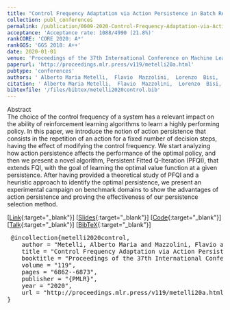 ```yaml
---
title: "Control Frequency Adaptation via Action Persistence in Batch Reinforcement Learning"
collection: publ_conferences
permalink: /publication/0009-2020-Control-Frequency-Adaptation-via-Action-Persistence-in-Batch-Reinforcement-Learning
acceptance: 'Acceptance rate: 1088/4990 (21.8%)'
rankCORE: 'CORE 2020: A*'
rankGGS: 'GGS 2018: A++'
date: 2020-01-01
venue: 'Proceedings of the 37th International Conference on Machine Learning (ICML)'
paperurl: 'http://proceedings.mlr.press/v119/metelli20a.html'
pubtype: 'conferences'
authors: ' Alberto Maria Metelli,  Flavio  Mazzolini,  Lorenzo  Bisi,  Luca  Sabbioni, and  Marcello  Restelli'
citation: ' Alberto Maria Metelli,  Flavio  Mazzolini,  Lorenzo  Bisi,  Luca  Sabbioni, and  Marcello  Restelli&quot;Control Frequency Adaptation via Action Persistence in Batch Reinforcement Learning.&quot; Proceedings of the 37th International Conference on Machine Learning (ICML), 2020'
bibtexfile: '/files/bibtex/metelli2020control.bib'
---
```

Abstract
 <br> The choice of the control frequency of a system has a relevant impact on the ability of reinforcement learning algorithms to learn a highly performing policy. In this paper, we introduce the notion of action persistence that consists in the repetition of an action for a fixed number of decision steps, having the effect of modifying the control frequency. We start analyzing how action persistence affects the performance of the optimal policy, and then we present a novel algorithm, Persistent Fitted Q-Iteration (PFQI), that extends FQI, with the goal of learning the optimal value function at a given persistence. After having provided a theoretical study of PFQI and a heuristic approach to identify the optimal persistence, we present an experimental campaign on benchmark domains to show the advantages of action persistence and proving the effectiveness of our persistence selection method. <br> 

 [[Link](http://proceedings.mlr.press/v119/metelli20a.html){:target="_blank"}] [[Slides](https://albertometelli.github.io/files/slides_icml2020.pdf){:target="_blank"}] [[Code](https://github.com/albertometelli/pfqi){:target="_blank"}] [[Talk](https://slideslive.com/38927876){:target="_blank"}] [[BibTeX](/files/bibtex/metelli2020control.bib){:target="_blank"}] 
<pre> @incollection{metelli2020control,
    author = "Metelli, Alberto Maria and Mazzolini, Flavio and Bisi, Lorenzo and Sabbioni, Luca and Restelli, Marcello",
    title = "Control Frequency Adaptation via Action Persistence in Batch Reinforcement Learning",
    booktitle = "Proceedings of the 37th International Conference on Machine Learning ({ICML})",
    volume = "119",
    pages = "6862--6873",
    publisher = "{PMLR}",
    year = "2020",
    url = "http://proceedings.mlr.press/v119/metelli20a.html"
} </pre>
